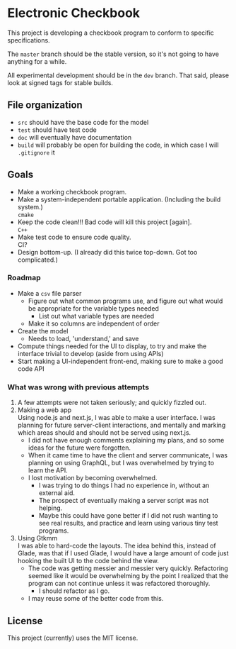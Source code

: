# Electronic Checkbook

This project is developing a checkbook program to conform to specific specifications.

The `master` branch should be the stable version, so it's not going to have anything for a while.

All experimental development should be in the `dev` branch. That said, please look at signed tags for stable builds.

## File organization
- `src` should have the base code for the model
- `test` should have test code
- `doc` will eventually have documentation
- `build` will probably be open for building the code, in which case I will `.gitignore` it

## Goals
- Make a working checkbook program.
- Make a system-independent portable application. (Including the build system.)  
  `cmake`
- Keep the code clean!!! Bad code will kill this project [again].  
  `C++`
- Make test code to ensure code quality.  
  CI?
- Design bottom-up. (I already did this twice top-down. Got too complicated.)

### Roadmap
- Make a `csv` file parser
  - Figure out what common programs use, and figure out what would be appropriate for the variable types needed
    - List out what variable types are needed
  - Make it so columns are independent of order
- Create the model
  - Needs to load, 'understand,' and save
- Compute things needed for the UI to display, to try and make the interface trivial to develop (aside from using APIs)
- Start making a UI-independent front-end, making sure to make a good code API

### What was wrong with previous attempts
1. A few attempts were not taken seriously; and quickly fizzled out.
2. Making a web app  
   Using node.js and next.js, I was able to make a user interface. I was planning for future server-client interactions, and mentally and marking which areas should and should not be served using next.js.
    - I did not have enough comments explaining my plans, and so some ideas for the future were forgotten.
    - When it came time to have the client and server communicate, I was planning on using GraphQL, but I was overwhelmed by trying to learn the API.
    - I lost motivation by becoming overwhelmed.
      - I was trying to do things I had no experience in, without an external aid.
      - The prospect of eventually making a server script was not helping.
      - Maybe this could have gone better if I did not rush wanting to see real results, and practice and learn using various tiny test programs.
3. Using Gtkmm  
   I was able to hard-code the layouts. The idea behind this, instead of Glade, was that if I used Glade, I would have a large amount of code just hooking the built UI to the code behind the view.
    - The code was getting messier and messier very quickly. Refactoring seemed like it would be overwhelming by the point I realized that the program can not continue unless it was refactored thoroughly.
      - I should refactor as I go.
    - I may reuse some of the better code from this.

## License
This project (currently) uses the MIT license.
